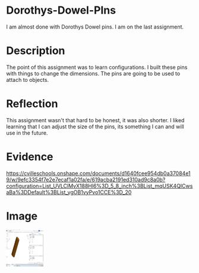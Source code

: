 # Dorothys-Dowel-PIns

I am almost done with Dorothys Dowel pins. I am on the last assignment. 

# Description

The point of this assignment was to learn configurations. I built these pins with things to change the dimensions. The pins are going to be used to attach to objects. 

# Reflection

This assignment wasn't that hard to be honest, it was also shorter. I liked learning that I can adjust the size of the pins, its something I can and will use in the future.

# Evidence

https://cvilleschools.onshape.com/documents/d1640fcee954db0a37084e19/w/9efc3354f7e2e7ecaf1a02fa/e/619acba2191ed310ad9c8a0b?configuration=List_UVLClMvX188Hl6%3D_5_8_inch%3BList_mqUSK4QICwsaBa%3DDefault%3BList_ygOB1vyPvo1CCE%3D_20 

# Image

<img src="images/Dorothy.png" alt="Dorothy's Dowel Pins" width="100" height="100">

